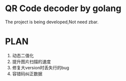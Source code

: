 # QR Code decoder by golang

The project is being developed,Not need zbar.

# PLAN

1. 动态二值化
2. 提升图片扫描的速度
3. 修复大version时丢失行的bug
4. 容错码纠正数据